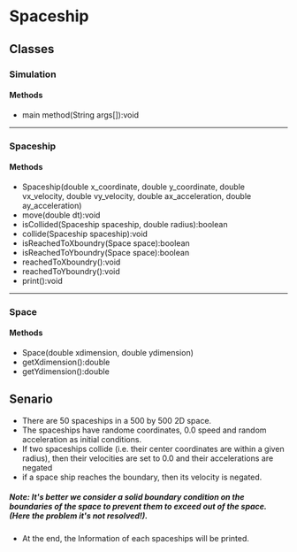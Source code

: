# Spaceship
## Classes
### Simulation
#### Methods
- main method(String args[]):void
-------------
### Spaceship
#### Methods
- Spaceship(double x_coordinate, double y_coordinate, double vx_velocity, double vy_velocity, double ax_acceleration, double ay_acceleration)
- move(double dt):void
- isCollided(Spaceship spaceship, double radius):boolean
- collide(Spaceship spaceship):void
- isReachedToXboundry(Space space):boolean
- isReachedToYboundry(Space space):boolean
- reachedToXboundry():void
- reachedToYboundry():void
- print():void
-------------
### Space
#### Methods
- Space(double xdimension, double ydimension)
- getXdimension():double
- getYdimension():double

## Senario
- There are 50 spaceships in a 500 by 500 2D space.
- The spaceships have randome coordinates, 0.0 speed and random acceleration as initial conditions.
- If two spaceships collide (i.e. their center coordinates are within a given radius), then their velocities are set to 0.0 and their accelerations are negated
- if a space ship reaches the boundary, then its velocity is negated.
##### Note: It's better we consider a solid boundary condition on the boundaries of the space to prevent them to exceed out of the space. (Here the problem it's not resolved!).
- At the end, the Information of each spaceships will be printed.
